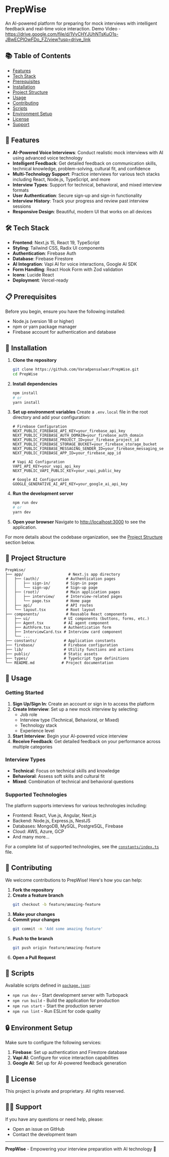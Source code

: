 # PrepWise

An AI-powered platform for preparing for mock interviews with intelligent feedback and real-time voice interaction.
Demo Video - https://drive.google.com/file/d/1VvCHYJUhNTsKuO1s-JBwECPlOwFDo_FZ/view?usp=drive_link
## 📚 Table of Contents

- [Features](#-features)
- [Tech Stack](#️-tech-stack)
- [Prerequisites](#-prerequisites)
- [Installation](#-installation)
- [Project Structure](#-project-structure)
- [Usage](#-usage)
- [Contributing](#-contributing)
- [Scripts](#-scripts)
- [Environment Setup](#-environment-setup)
- [License](#-license)
- [Support](#️-support)

## 🚀 Features

- **AI-Powered Voice Interviews**: Conduct realistic mock interviews with AI using advanced voice technology
- **Intelligent Feedback**: Get detailed feedback on communication skills, technical knowledge, problem-solving, cultural fit, and confidence
- **Multi-Technology Support**: Practice interviews for various tech stacks including React, Node.js, TypeScript, and more
- **Interview Types**: Support for technical, behavioral, and mixed interview formats
- **User Authentication**: Secure sign-up and sign-in functionality
- **Interview History**: Track your progress and review past interview sessions
- **Responsive Design**: Beautiful, modern UI that works on all devices

## 🛠️ Tech Stack

- **Frontend**: Next.js 15, React 19, TypeScript
- **Styling**: Tailwind CSS, Radix UI components
- **Authentication**: Firebase Auth
- **Database**: Firebase Firestore
- **AI Integration**: Vapi AI for voice interactions, Google AI SDK
- **Form Handling**: React Hook Form with Zod validation
- **Icons**: Lucide React
- **Deployment**: Vercel-ready

## 📋 Prerequisites

Before you begin, ensure you have the following installed:
- Node.js (version 18 or higher)
- npm or yarn package manager
- Firebase account for authentication and database

## 🔧 Installation

1. **Clone the repository**
   ```bash
   git clone https://github.com/Varadpensalwar/PrepWise.git
   cd PrepWise
   ```

2. **Install dependencies**
   ```bash
   npm install
   # or
   yarn install
   ```

3. **Set up environment variables**
   Create a `.env.local` file in the root directory and add your configuration:
   ```env
   # Firebase Configuration
   NEXT_PUBLIC_FIREBASE_API_KEY=your_firebase_api_key
   NEXT_PUBLIC_FIREBASE_AUTH_DOMAIN=your_firebase_auth_domain
   NEXT_PUBLIC_FIREBASE_PROJECT_ID=your_firebase_project_id
   NEXT_PUBLIC_FIREBASE_STORAGE_BUCKET=your_firebase_storage_bucket
   NEXT_PUBLIC_FIREBASE_MESSAGING_SENDER_ID=your_firebase_messaging_sender_id
   NEXT_PUBLIC_FIREBASE_APP_ID=your_firebase_app_id

   # Vapi AI Configuration
   VAPI_API_KEY=your_vapi_api_key
   NEXT_PUBLIC_VAPI_PUBLIC_KEY=your_vapi_public_key

   # Google AI Configuration
   GOOGLE_GENERATIVE_AI_API_KEY=your_google_ai_api_key
   ```

4. **Run the development server**
   ```bash
   npm run dev
   # or
   yarn dev
   ```

5. **Open your browser**
   Navigate to [http://localhost:3000](http://localhost:3000) to see the application.

For more details about the codebase organization, see the [Project Structure](#-project-structure) section below.

## 📁 Project Structure

```
PrepWise/
├── app/                    # Next.js app directory
│   ├── (auth)/            # Authentication pages
│   │   ├── sign-in/       # Sign-in page
│   │   └── sign-up/       # Sign-up page
│   ├── (root)/            # Main application pages
│   │   ├── interview/     # Interview-related pages
│   │   └── page.tsx       # Home page
│   ├── api/               # API routes
│   └── layout.tsx         # Root layout
├── components/            # Reusable React components
│   ├── ui/               # UI components (buttons, forms, etc.)
│   ├── Agent.tsx         # AI agent component
│   ├── AuthForm.tsx      # Authentication form
│   ├── InterviewCard.tsx # Interview card component
│   └── ...
├── constants/            # Application constants
├── firebase/             # Firebase configuration
├── lib/                  # Utility functions and actions
├── public/               # Static assets
├── types/                # TypeScript type definitions
└── README.md            # Project documentation
```

## 🎯 Usage

### Getting Started

1. **Sign Up/Sign In**: Create an account or sign in to access the platform
2. **Create Interview**: Set up a new mock interview by selecting:
   - Job role
   - Interview type (Technical, Behavioral, or Mixed)
   - Technology stack
   - Experience level
3. **Start Interview**: Begin your AI-powered voice interview
4. **Receive Feedback**: Get detailed feedback on your performance across multiple categories

### Interview Types

- **Technical**: Focus on technical skills and knowledge
- **Behavioral**: Assess soft skills and cultural fit
- **Mixed**: Combination of technical and behavioral questions

### Supported Technologies

The platform supports interviews for various technologies including:
- Frontend: React, Vue.js, Angular, Next.js
- Backend: Node.js, Express.js, NestJS
- Databases: MongoDB, MySQL, PostgreSQL, Firebase
- Cloud: AWS, Azure, GCP
- And many more...

For a complete list of supported technologies, see the [`constants/index.ts`](./constants/index.ts) file.

## 🤝 Contributing

We welcome contributions to PrepWise! Here's how you can help:

1. **Fork the repository**
2. **Create a feature branch**
   ```bash
   git checkout -b feature/amazing-feature
   ```
3. **Make your changes**
4. **Commit your changes**
   ```bash
   git commit -m 'Add some amazing feature'
   ```
5. **Push to the branch**
   ```bash
   git push origin feature/amazing-feature
   ```
6. **Open a Pull Request**

## 📝 Scripts

Available scripts defined in [`package.json`](./package.json):

- `npm run dev` - Start development server with Turbopack
- `npm run build` - Build the application for production
- `npm run start` - Start the production server
- `npm run lint` - Run ESLint for code quality

## 🔒 Environment Setup

Make sure to configure the following services:

1. **Firebase**: Set up authentication and Firestore database
2. **Vapi AI**: Configure for voice interaction capabilities
3. **Google AI**: Set up for AI-powered feedback generation

## 📄 License

This project is private and proprietary. All rights reserved.

## 🙋‍♂️ Support

If you have any questions or need help, please:
- Open an issue on GitHub
- Contact the development team

---

**PrepWise** - Empowering your interview preparation with AI technology 🚀
